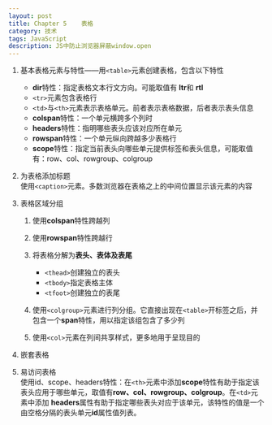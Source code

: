 ```yaml
---
layout: post
title: Chapter 5	表格
category: 技术
tags: JavaScript
description: JS中防止浏览器屏蔽window.open
---
```

1. 基本表格元素与特性——用`<table>`元素创建表格，包含以下特性
	- **dir**特性：指定表格文本行文方向。可能取值有 **ltr**和 **rtl**
	- `<tr>`元素包含表格行
	- `<td>`与`<th>`元素表示表格单元。前者表示表格数据，后者表示表头信息
	- **colspan**特性：一个单元横跨多个列时
	- **headers**特性：指明哪些表头应该对应所在单元
	- **rowspan**特性：一个单元纵向跨越多少表格行
	- **scope**特性：指定当前表头向哪些单元提供标签和表头信息，可能取值有：row、col、rowgroup、colgroup

2. 为表格添加标题  
	使用`<caption>`元素。多数浏览器在表格之上的中间位置显示该元素的内容

3. 表格区域分组
	1. 使用**colspan**特性跨越列
	2. 使用**rowspan**特性跨越行
	3. 将表格分解为**表头、表体及表尾**
		- `<thead>`创建独立的表头
		- `<tbody>`指定表格主体
		- `<tfoot>`创建独立的表尾

	4. 使用`<colgroup>`元素进行列分组。它直接出现在`<table>`开标签之后，并包含一个**span**特性，用以指定该组包含了多少列
	5. 使用`<col>`元素在列间共享样式，更多地用于呈现目的

4. 嵌套表格
5. 易访问表格  
   使用id、scope、headers特性：在`<th>`元素中添加**scope**特性有助于指定该表头应用于哪些单元，取值有**row、col、rowgroup、colgroup**。在`<td>`元素中添加 **headers**属性有助于指定哪些表头对应于该单元，该特性的值是一个由空格分隔的表头单元**id**属性值列表。
